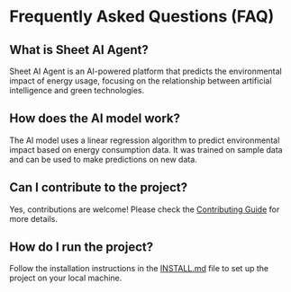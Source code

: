 # Frequently Asked Questions (FAQ)

## What is Sheet AI Agent?

Sheet AI Agent is an AI-powered platform that predicts the environmental impact of energy usage, focusing on the relationship between artificial intelligence and green technologies.

## How does the AI model work?

The AI model uses a linear regression algorithm to predict environmental impact based on energy consumption data. It was trained on sample data and can be used to make predictions on new data.

## Can I contribute to the project?

Yes, contributions are welcome! Please check the [Contributing Guide](CONTRIBUTING.md) for more details.

## How do I run the project?

Follow the installation instructions in the [INSTALL.md](INSTALL.md) file to set up the project on your local machine.

